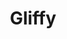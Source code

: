 ---
codehost: https://github.com/https://github.com/artberri/sidr
facebook: https://facebook.com/Gliffy
linkedin: https://linkedin.com/company/gliffy
logohandle: gliffy
sort: gliffy
title: Gliffy
twitter: https://x.com/gliffy
website: https://www.gliffy.com/
wikipedia: https://en.wikipedia.org/wiki/Gliffy
youtube: https://youtube.com/user/GliffyGliffy
---